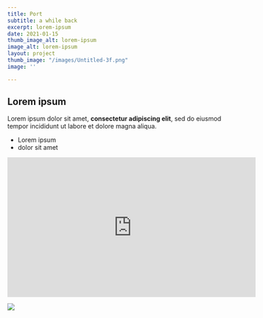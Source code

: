 ```yaml
---
title: Port
subtitle: a while back
excerpt: lorem-ipsum
date: 2021-01-15
thumb_image_alt: lorem-ipsum
image_alt: lorem-ipsum
layout: project
thumb_image: "/images/Untitled-3f.png"
image: ''

---
```

## Lorem ipsum

Lorem ipsum dolor sit amet, **consectetur adipiscing elit**, sed do eiusmod tempor incididunt ut labore et dolore magna aliqua.

* Lorem ipsum
* dolor sit amet

<iframe width="560" height="315" src="https://www.youtube.com/embed/8YlsJidpSv4" frameborder="0" allow="accelerometer; autoplay; clipboard-write; encrypted-media; gyroscope; picture-in-picture" allowfullscreen></iframe>

![](/images/0001-3.jpg)